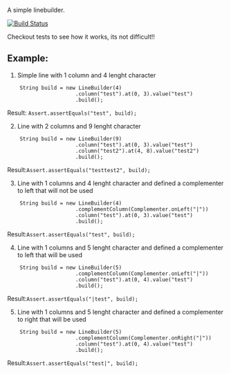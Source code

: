 A simple linebuilder.

[![Build Status](https://snap-ci.com/danilodeLuca/lineBuilder/branch/master/build_image)](https://snap-ci.com/danilodeLuca/lineBuilder/branch/master)

Checkout tests to see how it works, its not difficult!!


## Example:
1. Simple line with 1 column and 4 lenght character


``` 
    String build = new LineBuilder(4)
                      .column("test").at(0, 3).value("test")
                      .build();
```
  
  Result: ```Assert.assertEquals("test", build);```


2. Line with 2 columns and 9 lenght character
  
```
    String build = new LineBuilder(9)
                      .column("test").at(0, 3).value("test")
                      .column("test2").at(4, 8).value("test2")
                      .build();
```
  
  Result:```Assert.assertEquals("testtest2", build);```
 
 
3. Line with 1 columns and 4 lenght character and defined a complementer to left that will not be used
  
```
    String build = new LineBuilder(4)
                      .complementColumn(Complementer.onLeft("|"))
                      .column("test").at(0, 3).value("test")
                      .build();
```
  
  Result:```Assert.assertEquals("test", build);```
 
 
4. Line with 1 columns and 5 lenght character and defined a complementer to left that will be used
  
```
    String build = new LineBuilder(5)
                      .complementColumn(Complementer.onLeft("|"))
                      .column("test").at(0, 4).value("test")
                      .build();
```
  
  Result:```Assert.assertEquals("|test", build);```


5. Line with 1 columns and 5 lenght character and defined a complementer to right that will be used
  
```
    String build = new LineBuilder(5)
                      .complementColumn(Complementer.onRight("|"))
                      .column("test").at(0, 4).value("test")
                      .build();
```
  
  Result:```Assert.assertEquals("test|", build);```

